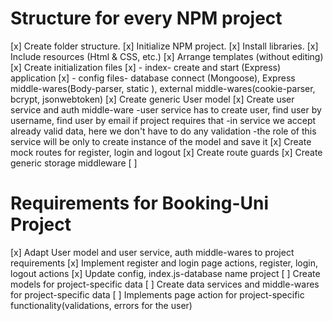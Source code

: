 # Structure for every NPM project

[x] Create folder structure.
[x] Initialize NPM project.
[x] Install libraries.
[x] Include resources (Html & CSS, etc.)
[x] Arrange templates (without editing)
[x] Create initialization files
[x] - index- create and start (Express) application
[x] - config files- database connect (Mongoose), Express middle-wares(Body-parser, static ),
 external middle-wares(cookie-parser, bcrypt, jsonwebtoken)
[x] Create generic User model
[x] Create user service and auth middle-ware
-user service has to create user, find user by username, find user by email if project requires that
-in service we accept already valid data, here we don't have to do any validation
-the role of this service will be only to create instance of the model and save it
[x] Create mock routes for register, login and logout
[x] Create route guards
[x] Create generic storage middleware
[ ] 


# Requirements for Booking-Uni Project

[x] Adapt User model and user service, auth middle-wares to project requirements
[x] Implement register and login page actions, register, login, logout actions
[x] Update config, index.js-database name project
[ ] Create models for project-specific data
[ ] Create data services and middle-wares for project-specific data
[ ] Implements page action for project-specific functionality(validations, errors for the user)
